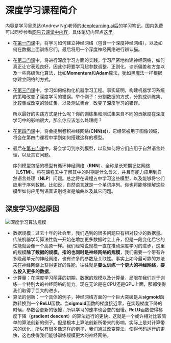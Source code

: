 # 深度学习课程简介
内容是学习吴恩达(Andrew Ng)老师的[deeplearning.ai](https://www.coursera.org/specializations/deep-learning)后的学习笔记，国内免费可以同步参看[网易云课堂中内容](https://mooc.study.163.com/university/deeplearning_ai#/c)，具体笔记内容点[这里](https://gaotingwang.github.io/deep-learning-note/)。

- 在[第一门课](https://github.com/gaotingwang/deep-learning-note/tree/master/markdown/Class1)中，将学习如何建立神经网络（包含一个深度神经网络），以及如何在数据上面训练它们。最后将用一个深度神经网络进行辨认猫。

- 在[第二门课](https://github.com/gaotingwang/deep-learning-note/tree/master/markdown/Class2)中，将进行深度学习方面的实践，学习严密地构建神经网络，如何真正让它表现良好，因此你将要学习超参数调整、正则化、诊断偏差和方差以及一些高级优化算法，比如**Momentum**和**Adam**算法，犹如黑魔法一样根据你建立网络的方式。

- 在[第三门课](https://github.com/gaotingwang/deep-learning-note/tree/master/markdown/Class3)中，学习如何结构化机器学习工程。事实证明，构建机器学习系统的策略改变了深度学习的错误。举个例子：分割数据的方式，分割成训练集、比较集或改变的验证集，以及测试集合，改变了深度学习的错误。

  所以最好的实践方式是什么呢？你的训练集和测试集来自不同的贡献度在深度学习中的影响很大，那么你应该怎么处理呢？

- 在[第四门课](https://github.com/gaotingwang/deep-learning-note/tree/master/markdown/Class4)中，将会提到卷积神经网络(**CNN(s)**)，它经常被用于图像领域，将会在第四门课程中学到如何搭建这样的模型。

- 最后在[第五门课](https://github.com/gaotingwang/deep-learning-note/tree/master/markdown/Class5)中，将会学习到序列模型，以及如何将它们应用于自然语言处理，以及其它问题。

  序列模型包括的模型有循环神经网络（**RNN**）、全称是长短期记忆网络（**LSTM**）。将在课程五中了解其中的时期是什么含义，并且有能力应用到自然语言处理（**NLP**）问题。总之将在课程五中学习这些模型，以及能够将它们应用于序列数据。比如说，自然语言就是一个单词序列。你也将能够理解这些模型如何应用到语音识别或者是编曲以及其它问题。


## 深度学习兴起原因

![深度学习算法规模](http://www.ai-start.com/dl2017/images/2b14edfcb21235115fca05879f8d9de2.png)

- 数据规模：过去十年的社会里，我们遇到的很多问题只有相对较少的数据量。传统机器学习算法性能一开始在增加更多数据时会上升，但是一段变化后它的性能就会像一个高原一样。我们经常说规模一直在推动深度学习的进步，这里的规模**除了数据的规模，指的也同时是神经网络的规模**，我们需要一个带有许多隐藏单元的神经网络，也有许多的参数及关联性。事实上如今最可靠的方法来在神经网络上获得更好的性能，往往就是**要么训练一个更大的神经网络，要么投入更多的数据**。
- 计算量：在深度学习萌芽的初期，数据的规模以及计算量，局限在我们对于训练一个特别大的神经网络的能力。现在无论是在CPU还是GPU上面，那都使得我们取得了巨大的进步。
- 算法的创新：一个具体的例子，神经网络方面的一个巨大突破是从**sigmoid**函数转换到一个**ReLU**函数。当**sigmoid**函数的梯度接近零，在实现梯度下降的时候，参数会更新的很慢，所以学习的速率也会变的很慢。**ReLU**函数使得梯度下降（**gradient descent**）的算法运行的更快，这就是一个或许相对比较简单的算法创新的例子。但是根本上算法创新所带来的影响，实际上是对计算带来的优化，所以有很多像这样的例子，我们通过改变算法，使得代码运行的更快，这也使得我们能够训练规模更大的神经网络。
